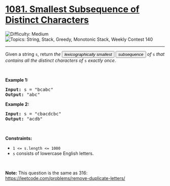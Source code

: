 <h1>
  <a href="https://leetcode.com/problems/smallest-subsequence-of-distinct-characters/">
    1081. Smallest Subsequence of Distinct Characters
  </a>
</h1>
<img src='https://img.shields.io/badge/Difficulty-Medium-orange' alt='Difficulty: Medium' />
<img src='https://img.shields.io/badge/Topics-String%2C%20Stack%2C%20Greedy%2C%20Monotonic%20Stack%2C%20Weekly%20Contest%20140-blue' alt='Topics: String, Stack, Greedy, Monotonic Stack, Weekly Contest 140' />

<hr />

<p>Given a string <code>s</code>, return <em>the </em><span data-keyword="lexicographically-smaller-string" class=" cursor-pointer relative text-dark-blue-s text-sm"><button type="button" aria-haspopup="dialog" aria-expanded="false" aria-controls="radix-:rs:" data-state="closed" class=""><em>lexicographically smallest</em></button></span> <span data-keyword="subsequence-string" class=" cursor-pointer relative text-dark-blue-s text-sm"><button type="button" aria-haspopup="dialog" aria-expanded="false" aria-controls="radix-:rt:" data-state="closed" class=""><em>subsequence</em></button></span><em> of</em> <code>s</code> <em>that contains all the distinct characters of</em> <code>s</code> <em>exactly once</em>.</p>

<p>&nbsp;</p>
<p><strong class="example">Example 1:</strong></p>

<pre><strong>Input:</strong> s = "bcabc"
<strong>Output:</strong> "abc"
</pre>

<p><strong class="example">Example 2:</strong></p>

<pre><strong>Input:</strong> s = "cbacdcbc"
<strong>Output:</strong> "acdb"
</pre>

<p>&nbsp;</p>
<p><strong>Constraints:</strong></p>

<ul>
	<li><code>1 &lt;= s.length &lt;= 1000</code></li>
	<li><code>s</code> consists of lowercase English letters.</li>
</ul>

<p>&nbsp;</p>
<strong>Note:</strong> This question is the same as 316: <a href="https://leetcode.com/problems/remove-duplicate-letters/" target="_blank">https://leetcode.com/problems/remove-duplicate-letters/</a>
